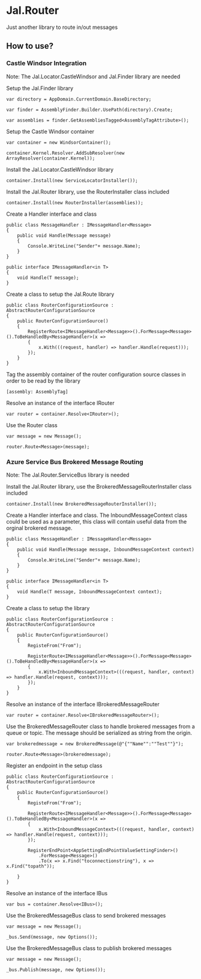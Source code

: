 # Jal.Router
Just another library to route in/out messages

## How to use?

### Castle Windsor Integration

Note: The Jal.Locator.CastleWindsor and Jal.Finder library are needed

Setup the Jal.Finder library

	var directory = AppDomain.CurrentDomain.BaseDirectory;

	var finder = AssemblyFinder.Builder.UsePath(directory).Create;

    var assemblies = finder.GetAssembliesTagged<AssemblyTagAttribute>();

Setup the Castle Windsor container

	var container = new WindsorContainer();

	container.Kernel.Resolver.AddSubResolver(new ArrayResolver(container.Kernel));

Install the Jal.Locator.CastleWindsor library

	container.Install(new ServiceLocatorInstaller());

Install the Jal.Router library, use the RouterInstaller class included

    container.Install(new RouterInstaller(assemblies));

Create a Handler interface and class

    public class MessageHandler : IMessageHandler<Message>
    {
        public void Handle(Message message)
        {
            Console.WriteLine("Sender"+ message.Name);
        }
    }

    public interface IMessageHandler<in T>
    {
        void Handle(T message);
    }

Create a class to setup the Jal.Route library

    public class RouterConfigurationSource : AbstractRouterConfigurationSource
    {
        public RouterConfigurationSource()
        {
            RegisterRoute<IMessageHandler<Message>>().ForMessage<Message>().ToBeHandledBy<MessageHandler>(x =>
            {
                x.With(((request, handler) => handler.Handle(request)));
            });
        }
    }

Tag the assembly container of the router configuration source classes in order to be read by the library

    [assembly: AssemblyTag]
	
Resolve an instance of the interface IRouter

	var router = container.Resolve<IRouter>();

Use the Router class

    var message = new Message();

    router.Route<Message>(message);

### Azure Service Bus Brokered Message Routing

Note: The Jal.Router.ServiceBus library is needed

Install the Jal.Router library, use the BrokeredMessageRouterInstaller class included

    container.Install(new BrokeredMessageRouterInstaller());

Create a Handler interface and class. The InboundMessageContext class could be used as a parameter, this class will contain useful data from the orginal brokered message.

    public class MessageHandler : IMessageHandler<Message>
    {
        public void Handle(Message message, InboundMessageContext context)
        {
            Console.WriteLine("Sender"+ message.Name);
        }
    }

    public interface IMessageHandler<in T>
    {
        void Handle(T message, InboundMessageContext context);
    }

Create a class to setup the library

    public class RouterConfigurationSource : AbstractRouterConfigurationSource
    {
        public RouterConfigurationSource()
        {
            RegisteFrom("From");

            RegisterRoute<IMessageHandler<Message>>().ForMessage<Message>().ToBeHandledBy<MessageHandler>(x =>
            {
                x.With<InboundMessageContext>(((request, handler, context) => handler.Handle(request, context)));
            });
        }
    }

Resolve an instance of the interface IBrokeredMessageRouter

	var router = container.Resolve<IBrokeredMessageRouter>();

Use the BrokeredMessageRouter class to handle brokered messages from a queue or topic. The message should be serialized as string from the origin.

    var brokeredmessage = new BrokeredMessage(@"{""Name"":""Test""}");

    router.Route<Message>(brokeredmessage);

Register an endpoint in the setup class

    public class RouterConfigurationSource : AbstractRouterConfigurationSource
    {
        public RouterConfigurationSource()
        {
            RegisteFrom("From");

            RegisterRoute<IMessageHandler<Message>>().ForMessage<Message>().ToBeHandledBy<MessageHandler>(x =>
            {
                x.With<InboundMessageContext>(((request, handler, context) => handler.Handle(request, context)));
            });

            RegisterEndPoint<AppSettingEndPointValueSettingFinder>()
                .ForMessage<Message>()
                .To(x => x.Find("toconnectionstring"), x => x.Find("topath"));
               
        }
    }

Resolve an instance of the interface IBus

	var bus = container.Resolve<IBus>();

Use the BrokeredMessageBus class to send brokered messages

    var message = new Message();

    _bus.Send(message, new Options());

Use the BrokeredMessageBus class to publish brokered messages

    var message = new Message();

    _bus.Publish(message, new Options());